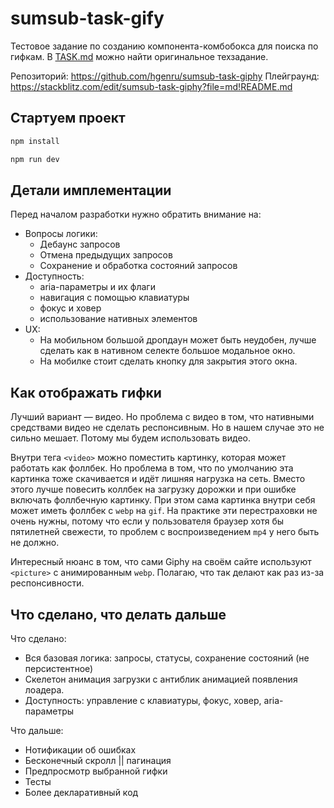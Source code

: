 # sumsub-task-gify

Тестовое задание по созданию компонента-комбобокса для поиска по гифкам.
В [TASK.md](./TASK.md) можно найти оригинальное техзадание.

Репозиторий: https://github.com/hgenru/sumsub-task-giphy
Плейграунд: https://stackblitz.com/edit/sumsub-task-giphy?file=md!README.md

## Стартуем проект

```sh
npm install
```

```sh
npm run dev
```

## Детали имплементации

Перед началом разработки нужно обратить внимание на:

-   Вопросы логики:
    -   Дебаунс запросов
    -   Отмена предыдущих запросов
    -   Сохранение и обработка состояний запросов
-   Доступность:
    -   aria-параметры и их флаги
    -   навигация с помощью клавиатуры
    -   фокус и ховер
    -   использование нативных элементов
-   UX:
    -   На мобильном большой дропдаун может быть неудобен,
        лучше сделать как в нативном селекте большое модальное окно.
    -   На мобилке стоит сделать кнопку для закрытия этого окна.

## Как отображать гифки

Лучший вариант — видео. Но проблема с видео в том, что нативными
средствами видео не сделать респонсивным. Но в нашем случае это
не сильно мешает. Потому мы будем использовать видео.

Внутри тега `<video>` можно поместить картинку, которая может
работать как фоллбек. Но проблема в том, что по умолчанию
эта картинка тоже скачивается и идёт лишняя нагрузка на сеть.
Вместо этого лучше повесить коллбек на загрузку дорожки и
при ошибке включать фоллбечную картинку. При этом сама
картинка внутри себя может иметь фоллбек с `webp` на `gif`.
На практике эти перестраховки не очень нужны, потому что
если у пользователя браузер хотя бы пятилетней свежести,
то проблем с воспроизведением `mp4` у него быть не должно.

Интересный нюанс в том, что сами Giphy на своём сайте используют
`<picture>` с анимированным `webp`. Полагаю, что так делают как
раз из-за респонсивности.

## Что сделано, что делать дальше

Что сделано:

-   Вся базовая логика: запросы, статусы,
    сохранение состояний (не персистентное)
-   Скелетон анимация загрузки с антиблик
    анимацией появления лоадера.
-   Доступность: управление с клавиатуры, фокус,
    ховер, aria-параметры

Что дальше:

-   Нотификации об ошибках
-   Бесконечный скролл || пагинация
-   Предпросмотр выбранной гифки
-   Тесты
-   Более декларативный код
